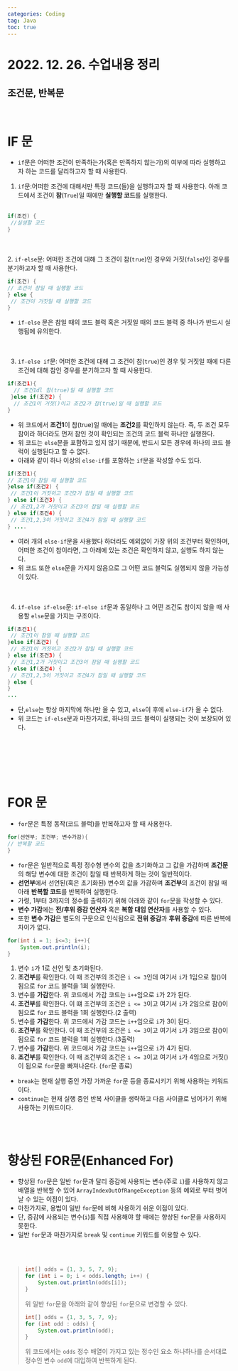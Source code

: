 ```yaml
---
categories: Coding	
tag: Java
toc: true
---
```


# 2022. 12. 26. 수업내용 정리

## 조건문, 반복문

<br>

# IF 문
* `if`문은 어떠한 조건이 만족하는가(혹은 만족하지 않는가)의 여부에 따라 실행하고자 하는 코드를 달리하고자 할 때 사용한다.
1. `if`문:어떠한 조건에 대해서만 특정 코드(들)을 실행하고자 할 때 사용한다. 아래 코드에서 조건이 <b>참</b>(`True`)일 때에만 <b>실행할 코드</b>를 실행한다. <br><br>
```java
if(조건) {
 //실생할 코드   
}
```
<br><br>
2. `if-else`문: 어떠한 조건에 대해 그 조건이 참(`true`)인 경우와 거짓(`false`)인 경우를 분기하고자 할 때 사용한다.
```java
if(조건) {    
// 조건이 참일 때 실행할 코드 
} else { 
 // 조건이 거짓일 때 실행할 코드 
}
```
* `if-else` 문은 참일 때의 코드 블럭 혹은 거짓일 때의 코드 블럭 중 하나가 반드시 실행됨에 유의한다. <br><br><br>

3. `if-else if`문: 어떠한 조건에 대해 그 조건이 참(`true`)인 경우 및 거짓일 때에 다른 조건에 대해 참인 경우를 분기하고자 할 때 사용한다.
```java
if(조건1){
  // 조건1dl 참(true)일 떄 실행할 코드
 }else if(조건2) {
  // 조건1이 거짓()이고 조건2가 참(true)일 때 실행할 코드 
}
```

* 위 코드에서 <b>조건1</b>이 참(true)일 때에는 <b>조건2</b>를 확인하지 않는다.
즉, 두 조건 모두 참이라 하더라도 먼저 참인 것이 확인되는 조건의 코드 블럭 하나만 실행한다.
* 위 코드는 `else`문을 포함하고 있지 않기 때문에, 반드시 모든 경우에 하나의 코드 블럭이 실행된다고 할 수 없다.
* 아래와 같이 하나 이상의 `else-if`를 포함하는 `if`문을 작성할 수도 있다.
```java
if(조건1){ 
// 조건1이 참일 때 실행할 코드 
}else if(조건2) {
 // 조건1이 거짓이고 조건2가 참일 때 실행할 코드 
} else if(조건3) { 
 // 조건1,2가 거짓이고 조건3이 참일 때 실행할 코드
} else if(조건4) {
 // 조건1,2,3이 거짓이고 조건4가 참일 때 실행할 코드 
} ....
```
* 여러 개의 `else-if`문을 사용했다 하더라도 예외없이 가장 위의 조건부터 확인하며, 어떠한 조건이 참이라면, 그 아래에 있는 조건은 확인하지 않고, 실행도 하지 않는다. 
* 위 코드 또한 `else`문을 가지지 않음으로 그 어떤 코드 블럭도 실행되지 않을 가능성이 있다. <br><br><br>
4. `if-else if-else`문: `if-else if`문과 동일하나 그 어떤 조건도 참이지 않을 때 사용할 `else`문을 가지는 구조이다.
```java
if(조건1){
 // 조건1이 참일 때 실행할 코드
}else if(조건2) {
 // 조건1이 거짓이고 조건2가 참일 때 실행할 코드
} else if(조건3) {
 // 조건1,2가 거짓이고 조건3이 참일 때 실행할 코드
} else if(조건4) {
 // 조건1,2,3이 거짓이고 조건4가 참일 때 실행할 코드
} else {
}
...
```

* 단,`else`는 항상 마지막에 하나만 올 수 있고, `else`이 후에 `else-if`가 올 수 없다.
* 위 코드는 `if-else`문과 마찬가지로, 하나의 코드 블럭이 실행되는 것이 보장되어 있다. 

<br>
<br>
<br>
<br>
<br>

# FOR 문
* `for`문은 특정 동작(코드 블럭)을 반복하고자 할 때 사용한다.
```java
for(선언부; 조건부; 변수가감){ 
// 반복할 코드 
}
```
* `for`문은 일반적으로 특정 정수형 변수의 값을 초기화하고 그 값을 가감하며 <b>조건문</b>의 해당 변수에 대한 조건이 참일 때 반복하게 하는 것이 일반적이다.
* <b>선언부</b>에서 선언된(혹은 초기화된) 변수의 값을 가감하며 <b>조건부</b>의 조건이 참일 때 아래 <b>반복할 코드</b>를 반복하여 실행한다.
* 가령, 1부터 3까지의 정수를 출력하기 위해 아래와 같이 `for`문을 작성할 수 있다.
* **변수 가감**에는 **전/후위 증감 연산자** 혹은 **복합 대입 연산자**를 사용할 수 있다.
* 또한 **변수 가감**은 별도의 구문으로 인식됨으로 **전위 증감**과 **후위 증감**에 따른 반복에 차이가 없다.
```java
for(int i = 1; i<=3; i++){
    System.out.println(i);
}
```

1. 변수 `i`가 1로 선언 및 초기화된다.
2. **조건부**를 확인한다. 이 때 조건부의 조건은 `i <= 3`인데 여기서 `i`가 1임으로 참()이 됨으로 `for` 코드 블럭을 1회 실행한다. 
3. 변수를 **가감**한다. 위 코드에서 가감 코드는 `i++`임으로 `i`가 2가 된다.
4. **조건부**를 확인한다. 이 떄 조건부의 조건은 `i <= 3`이고 여기서 `i`가 2임으로 참()이 됨으로 `for` 코드 블럭을 1회 실행한다.(2 출력)
5. 변수를 **가감**한다. 위 코드에서 가감 코드는 `i++`임으로 `i`가 3이 된다.
6. **조건부**를 확인한다. 이 때 조건부의 조건은 `i <= 3`이고 여기서 `i`가 3임으로 참()이 됨으로 `for` 코드 블럭을 1회 실행한다.(3출력)
7. 변수를 **가감**한다. 위 코드에서 가감 코드는 `i++`임으로 `i`가 4가 된다.
8. **조건부**를 확인한다. 이 때 조건부의 조건은 `i <= 3`이고 여기서 `i`가 4임으로 거짓()이 됨으로 `for`문을 빠져나온다. (`for`문 종료)

* `break`는 현재 실행 중인 가장 가까운 `for`문 등을 종료시키기 위해 사용하는 키워드이다.
* `continue`는 현재 실행 중인 반복 사이클을 생략하고 다음 사이클로 넘어가기 위해 사용하는 키워드이다.
<br>
<br>

# 향상된 FOR문(Enhanced For)
* 향상된 `for`문은 일반 `for`문과 달리 증감에 사용되는 변수(주로 `i`)를 사용하지 않고 배열을 반복할 수 있어 `ArrayIndexOutOfRangeException` 등의 예외로 부터 벗어날 수 있는 이점이 있다.
* 마찬가지로, 용법이 일반 `for`문에 비해 사용하기 쉬운 이점이 있다.
* 단, 증감에 사용되는 변수(`i`)를 직접 사용해야 할 때에는 향상된 `for`문을 사용하지 못한다.
* 일반 `for`문과 마찬가지로 `break` 및 `continue` 키워드를 이용할 수 있다.
<br>
<br>

  > ```java
  > int[] odds = {1, 3, 5, 7, 9};
  > for (int i = 0; i < odds.length; i++) {
  >     System.out.println(odds[i]);
  > }
  > ```
  > 위 일반 `for`문을 아래와 같이 향상된 `for`문으로 변경할 수 있다.
  > ```java
  > int[] odds = {1, 3, 5, 7, 9};
  > for (int odd : odds) {
  >     System.out.println(odd);
  > }
  > ```
  > 위 코드에서는 `odds` 정수 배열이 가지고 있는 정수인 요소 하나하나를 순서대로 정수인 변수 `odd`에 대입하여 반복하게 된다.
